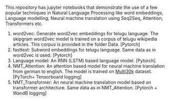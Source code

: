 This repository has jupyter notebooks  that demonstrate the use of a few popular techniques in Natural Language Processing like word embeddings, Language modelling, Neural machine translation using Seq2Seq, Attention, Transformers etc.

1) word2vec: Generate word2vec embeddings for telugu language. The skipgram word2vec model is trained on a corpus of telugu wikipedia articles. This corpus is provided in the folder Data. [Pytorch]
2) fasttext: Subword embeddings for telugu language. Same data as in word2vec is used. [Pytorch]
3) Language model: An RNN (LSTM) based language model. [Pytorch]
4) NMT_Attention: An attention based model for neural machine translation from german to english. The model is trained on [Multi30k](https://pytorch.org/text/stable/datasets.html#torchtext.datasets.Multi30k) dataset. [PyTorch+ Tensorboard logging]
5) NMT_Transformer: An neural machine translation model based on transformer architecture. Same data as in NMT_Attention. [Pytorch + WandB logging]

